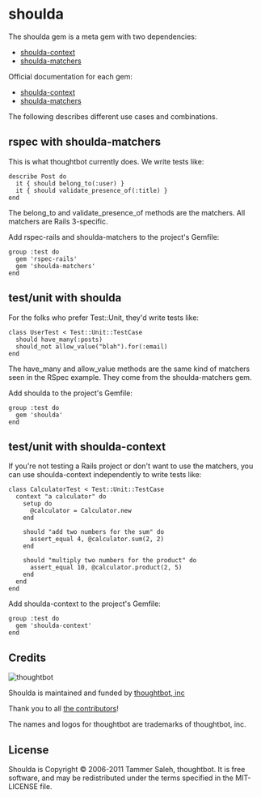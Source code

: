 shoulda
===================================================

The shoulda gem is a meta gem with two dependencies:

* [shoulda-context](https://github.com/thoughtbot/shoulda-context)
* [shoulda-matchers](https://github.com/thoughtbot/shoulda-matchers)

Official documentation for each gem:

* [shoulda-context](http://rubydoc.info/github/thoughtbot/shoulda-context/master/frames)
* [shoulda-matchers](http://rubydoc.info/github/thoughtbot/shoulda-matchers/master/frames)

The following describes different use cases and combinations.

rspec with shoulda-matchers
---------------------------

This is what thoughtbot currently does. We write tests like:

    describe Post do
      it { should belong_to(:user) }
      it { should validate_presence_of(:title) }
    end

The belong_to and validate_presence_of methods are the matchers.
All matchers are Rails 3-specific.

Add rspec-rails and shoulda-matchers to the project's Gemfile:

    group :test do
      gem 'rspec-rails'
      gem 'shoulda-matchers'
    end

test/unit with shoulda
----------------------

For the folks who prefer Test::Unit, they'd write tests like:

    class UserTest < Test::Unit::TestCase
      should have_many(:posts)
      should_not allow_value("blah").for(:email)
    end

The have_many and allow_value methods are the same kind of matchers
seen in the RSpec example. They come from the shoulda-matchers gem.

Add shoulda to the project's Gemfile:

    group :test do
      gem 'shoulda'
    end

test/unit with shoulda-context
------------------------------

If you're not testing a Rails project or don't want to use the matchers,
you can use shoulda-context independently to write tests like:

    class CalculatorTest < Test::Unit::TestCase
      context "a calculator" do
        setup do
          @calculator = Calculator.new
        end

        should "add two numbers for the sum" do
          assert_equal 4, @calculator.sum(2, 2)
        end

        should "multiply two numbers for the product" do
          assert_equal 10, @calculator.product(2, 5)
        end
      end
    end

Add shoulda-context to the project's Gemfile:

    group :test do
      gem 'shoulda-context'
    end

Credits
-------

![thoughtbot](http://thoughtbot.com/images/tm/logo.png)

Shoulda is maintained and funded by [thoughtbot, inc](http://thoughtbot.com/community)

Thank you to all [the contributors](https://github.com/thoughtbot/shoulda/contributors)!

The names and logos for thoughtbot are trademarks of thoughtbot, inc.

License
-------

Shoulda is Copyright © 2006-2011 Tammer Saleh, thoughtbot. It is free software, and may be redistributed under the terms specified in the MIT-LICENSE file.

